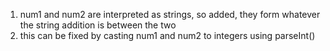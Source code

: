 1. num1 and num2 are interpreted as strings, so added, they form whatever the string addition is between the two
2. this can be fixed by casting num1 and num2 to integers using parseInt()